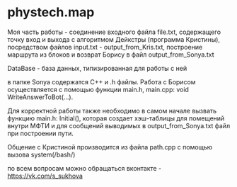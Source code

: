 # phystech.map

Моя часть работы - соединение входного файла file.txt, содержащего точку вход и выхода с алгоритмом Дейкстры (программа Кристины), посредством файлов input.txt - output_from_Kris.txt, построение маршрута из блоков и возврат Борису в файл output_from_Sonya.txt

DataBase - база данных, типизированная для работы с ней

в папке Sonya содержатся С++ и .h файлы. Работа с Борисом осуществляется с помощью функции main.h, main.cpp: void WriteAnswerToBot(...).

Для корректной работы также необходимо в самом начале вызвать функцию main.h: Initial(), которая создает хэш-таблицы для помещений внутри МФТИ и для сообщений выводимых в output_from_Sonya.txt файл при построении пути.

Общение с Кристиной производится из файла path.cpp с помощью вызова system(/bash/)

по всем вопросам можно обращаться вконтакте - https://vk.com/s_sukhova
